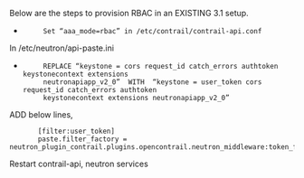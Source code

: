 Below are the steps to provision RBAC in an EXISTING 3.1 setup.
 
-          Set “aaa_mode=rbac” in /etc/contrail/contrail-api.conf

In /etc/neutron/api-paste.ini

-          REPLACE “keystone = cors request_id catch_errors authtoken keystonecontext extensions     
           neutronapiapp_v2_0”  WITH  “keystone = user_token cors request_id catch_errors authtoken  
           keystonecontext extensions neutronapiapp_v2_0”

ADD below lines,

           [filter:user_token]
           paste.filter_factory = neutron_plugin_contrail.plugins.opencontrail.neutron_middleware:token_factory
 
Restart contrail-api, neutron services
